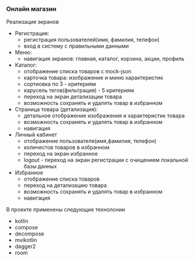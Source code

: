 ### Онлайн магазин
Реализация экранов 
- Регистрация:
  * регистрация пользователей(имя, фамилия, телефон)
  * вход в систему с правильными данными
- Меню:
  * навигация экранов: главная, каталог, корзина, акции, профиль
- Каталог:
  * отображение списка товаров с mock-json
  * карточка товара: изображение и миню характеристик
  * сортиовка по 3 - критериям
  * карусель тегов(фильтрация) - 5 критериям
  * переход на экран детализации товара
  * возможность сохранять и удалять товар в избранном
- Страница товара (детализация):
  * детальное отображение изображения и характеристик товара
  * возможность сохранять и удалять товар в избранном
  * навигация
- Личный кабинет
  * отображение пользователя(имя,фамилия, телефон)
  * количестов товаров в избранном
  * переход на экран избранное
  * logout - переход на экран регистрации с очищением локальной базы данных 
- Избранное
  * отображение списка товаров
  * переход на детализацию товара
  * возможность сохранять и удалять товар в избранном
  * навигация

В проекте применены следующие технолонии
- kotlin
- compose
- decompose
- mvikotlin
- dagger2
- room
